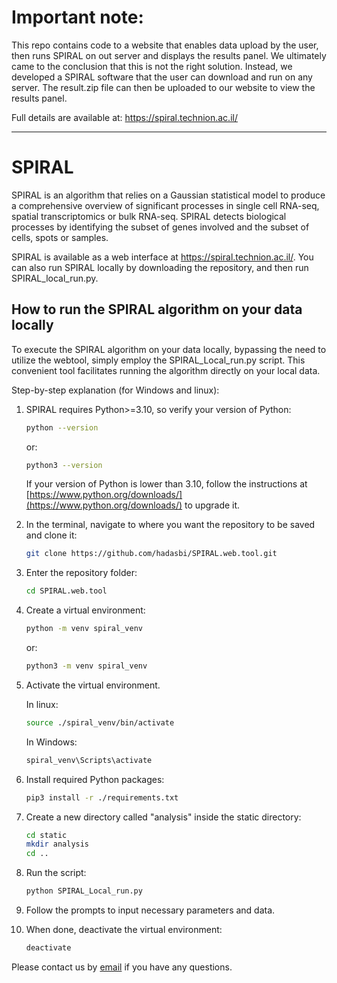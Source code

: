 # Important note:
This repo contains code to a website that enables data upload by the user, then runs SPIRAL on out server and displays the results panel. We ultimately came to the conclusion that this is not the right solution. Instead, we developed a SPIRAL software that the user can download and run on any server. The result.zip file can then be uploaded to our website to view the results panel. 

Full details are available at: https://spiral.technion.ac.il/

________________________________________________________________________________________________________________________________________

# SPIRAL
SPIRAL is an algorithm that relies on a Gaussian statistical model to produce a comprehensive overview of significant
processes in single cell RNA-seq, spatial transcriptomics or bulk RNA-seq. SPIRAL detects biological processes by
identifying the subset of genes involved and the subset of cells, spots or samples.

SPIRAL is available as a web interface at https://spiral.technion.ac.il/.
You can also run SPIRAL locally by downloading the repository, and then run SPIRAL_local_run.py.

## How to run the SPIRAL algorithm on your data locally
To execute the SPIRAL algorithm on your data locally, bypassing the need to utilize the webtool, simply employ the SPIRAL_Local_run.py script. 
This convenient tool facilitates running the algorithm directly on your local data.

Step-by-step explanation (for Windows and linux):

1. SPIRAL requires Python>=3.10, so verify your version of Python:
    ```sh 
    python --version
    ```
    or:
    ```sh 
    python3 --version
    ```
    If your version of Python is lower than 3.10, follow the instructions at [https://www.python.org/downloads/](https://www.python.org/downloads/) to upgrade it.

2. In the terminal, navigate to where you want the repository to be saved and clone it:
    ```sh 
    git clone https://github.com/hadasbi/SPIRAL.web.tool.git
    ```
3. Enter the repository folder:
    ```sh 
    cd SPIRAL.web.tool
    ```
4. Create a virtual environment:
    ```sh 
    python -m venv spiral_venv
    ```
    or:
    ```sh 
    python3 -m venv spiral_venv
    ```
5. Activate the virtual environment.
    
    In linux:
    ```sh 
    source ./spiral_venv/bin/activate
    ```
    In Windows:
    ```sh 
    spiral_venv\Scripts\activate
    ```
6. Install required Python packages:
    ```sh 
    pip3 install -r ./requirements.txt
    ```
7. Create a new directory called "analysis" inside the static directory:
    ```sh 
    cd static
    mkdir analysis
    cd ..
    ```
8. Run the script:
    ```sh 
    python SPIRAL_Local_run.py
    ```
9. Follow the prompts to input necessary parameters and data.
10. When done, deactivate the virtual environment:
    ```sh 
    deactivate
    ```

Please contact us by [email](mailto:spiral.web.tool@gmail.com) if you have any questions.
